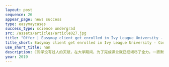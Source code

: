```yaml
---
layout: post
sequence: 26
appear_page: news success 
type: easymaycases
success_type: science undergrad
src: /assets/articles/article027.jpg
title: "Offer | Easymay client get enrolled in Ivy League University - Cornell University Chemical and Biomolecular Engineer"
title_short: Easymay client get enrolled in Ivy League University - Cornell University Chemical and Biomolecular Engineer
use_short_title: nan
description: C同学没有过人的天赋，在大学期间，为了完成课业就已经竭尽了全力。一直默默付出的她，在同辈之中成绩也只是中等偏上的水平。在课余时间，比起与同学结伴出游，C同学更喜欢宅在家里。
year: 2019
---
```


